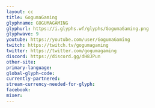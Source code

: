 ```yaml
---
layout: cc
title: GogumaGaming
glyphname: GOGUMAGAMING
glyphurl: https://i.glyphs.wf/glyphs/GogumaGaming.png
glyphwave: 9
youtube: https://youtube.com/user/GogumaGaming
twitch: https://twitch.tv/gogumagaming
twitter: https://twitter.com/gogumagaming
discord: https://discord.gg/dH8JPun
other-site: 
primary-language: 
global-glyph-code: 
currently-partnered: 
stream-currency-needed-for-glyph: 
facebook: 
mixer: 
---
```


